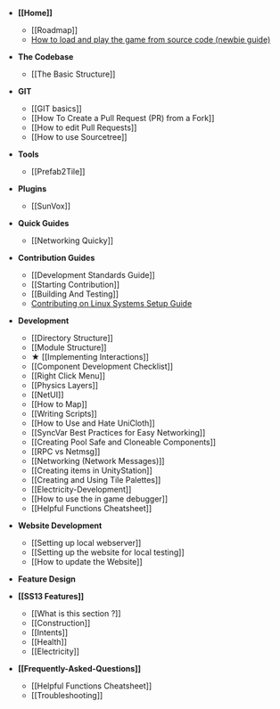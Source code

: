 * **[[Home]]**
    * [[Roadmap]]
    * [How to load and play the game from source code (newbie guide)](https://github.com/unitystation/unitystation/wiki/How-to-load-and-play-the-game-from-source-code-(newbie-guide))

* **The Codebase**
    * [[The Basic Structure]]

* **GIT**
    * [[GIT basics]]
    * [[How To Create a Pull Request (PR) from a Fork]]
    * [[How to edit Pull Requests]]
    * [[How to use Sourcetree]] 

* **Tools**
    * [[Prefab2Tile]]

* **Plugins**
    * [[SunVox]] 

* **Quick Guides**
    * [[Networking Quicky]]
 
* **Contribution Guides**
    * [[Development Standards Guide]]
    * [[Starting Contribution]]
    * [[Building And Testing]]
    * [Contributing on Linux Systems Setup Guide](https://github.com/unitystation/unitystation/wiki/Developing-for-UnityStation-on-Unix-Systems-with-the-Unity-Editor-and-JetBrains-Rider)

* **Development**
    * [[Directory Structure]]
    * [[Module Structure]]
    * ★ [[Implementing Interactions]]
    * [[Component Development Checklist]]
    * [[Right Click Menu]]
    * [[Physics Layers]]
    * [[NetUI]]
    * [[How to Map]]
    * [[Writing Scripts]]
    * [[How to Use and Hate UniCloth]]
    * [[SyncVar Best Practices for Easy Networking]]
    * [[Creating Pool Safe and Cloneable Components]]
    * [[RPC vs Netmsg]]
    * [[Networking (Network Messages)]]
    * [[Creating items in UnityStation]]
    * [[Creating and Using Tile Palettes]]
    * [[Electricity-Development]]
    * [[How to use the in game debugger]]
    * [[Helpful Functions Cheatsheet]]


* **Website Development**
    * [[Setting up local webserver]]
    * [[Setting up the website for local testing]]
    * [[How to update the Website]]

* **Feature Design**

* **[[SS13 Features]]**
    * [[What is this section ?]]
    * [[Construction]]
    * [[Intents]]
    * [[Health]]
    * [[Electricity]]

* **[[Frequently-Asked-Questions]]**
    * [[Helpful Functions Cheatsheet]]
    * [[Troubleshooting]]